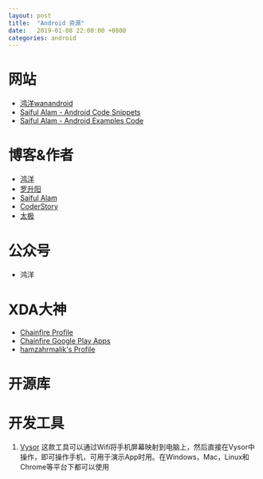 ```yaml
---
layout: post
title:  "Android 资源"
date:   2019-01-08 22:00:00 +0800
categories: android
---
```


# 网站
- [鸿洋wanandroid](http://wanandroid.com/)
- [Saiful Alam - Android Code Snippets](https://android--code.blogspot.com/)
- [Saiful Alam - Android Examples Code](https://android--examples.blogspot.com/)

# 博客&作者
- [鸿洋](https://blog.csdn.net/lmj623565791/)
- [罗升阳](https://blog.csdn.net/luoshengyang)
- [Saiful Alam](https://plus.google.com/102248379266618279227)
- [CoderStory](https://blog.coderstory.cn/)
- [太极](http://weishu.me/)

# 公众号
- 鸿洋

# XDA大神
- [Chainfire Profile](https://forum.xda-developers.com/member.php?u=631273)
- [Chainfire Google Play Apps](https://play.google.com/store/apps/developer?id=Chainfire)
- [hamzahrmalik's Profile](https://forum.xda-developers.com/member.php?u=5290145)

# 开源库


# 开发工具
1. [Vysor](https://www.vysor.io/)
这款工具可以通过Wifi将手机屏幕映射到电脑上，然后直接在Vysor中操作，即可操作手机，可用于演示App时用。在Windows，Mac，Linux和Chrome等平台下都可以使用
